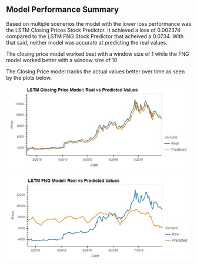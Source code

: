 ## Model Performance Summary

Based on multiple scenerios the model with the lower loss performance was the LSTM Closing Prices Stock Predictor.  It achieved a loss of 0.002374 compared to the LSTM FNG Stock Predictor that acheived a 0.0734.  With that said, neither model was accurate at predicting the real values. 

The closing price model worked best with a window size of 1 while the FNG model worked better with a window size of 10

The Closing Price model tracks the actual values better over time as seen by the plots below.

![closing_price_plot.jpg](images/closing_price_plot.jpg)

![fng_plot.jpg](images/fng_plot.jpg)